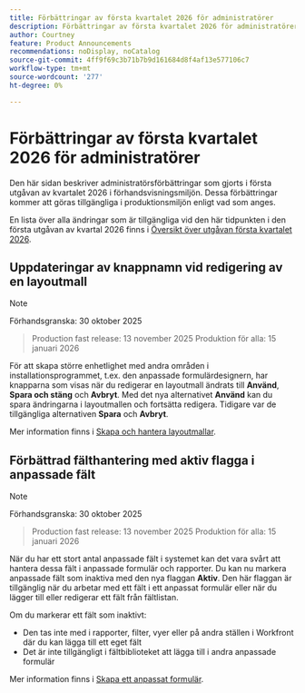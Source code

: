 ```yaml
---
title: Förbättringar av första kvartalet 2026 för administratörer
description: Förbättringar av första kvartalet 2026 för administratörer
author: Courtney
feature: Product Announcements
recommendations: noDisplay, noCatalog
source-git-commit: 4ff9f69c3b71b7b9d161684d8f4af13e577106c7
workflow-type: tm+mt
source-wordcount: '277'
ht-degree: 0%

---
```


# Förbättringar av första kvartalet 2026 för administratörer

Den här sidan beskriver administratörsförbättringar som gjorts i första utgåvan av kvartalet 2026 i förhandsvisningsmiljön. Dessa förbättringar kommer att göras tillgängliga i produktionsmiljön enligt vad som anges.

En lista över alla ändringar som är tillgängliga vid den här tidpunkten i den första utgåvan av kvartal 2026 finns i [Översikt över utgåvan första kvartalet 2026](/help/quicksilver/product-announcements/product-releases/26-q1-release-activity/26-q1-release-overview.md).


## Uppdateringar av knappnamn vid redigering av en layoutmall

>[!NOTE]
>
>Förhandsgranska: 30 oktober 2025
>>Production fast release: 13 november 2025
>>Produktion för alla: 15 januari 2026

För att skapa större enhetlighet med andra områden i installationsprogrammet, t.ex. den anpassade formulärdesignern, har knapparna som visas när du redigerar en layoutmall ändrats till **Använd**, **Spara och stäng** och **Avbryt**. Med det nya alternativet **Använd** kan du spara ändringarna i layoutmallen och fortsätta redigera. Tidigare var de tillgängliga alternativen **Spara** och **Avbryt**.

Mer information finns i [Skapa och hantera layoutmallar](/help/quicksilver/administration-and-setup/customize-workfront/use-layout-templates/create-and-manage-layout-templates.md).


## Förbättrad fälthantering med aktiv flagga i anpassade fält

>[!NOTE]
>
>Förhandsgranska: 30 oktober 2025
>>Production fast release: 13 november 2025
>>Produktion för alla: 15 januari 2026

När du har ett stort antal anpassade fält i systemet kan det vara svårt att hantera dessa fält i anpassade formulär och rapporter. Du kan nu markera anpassade fält som inaktiva med den nya flaggan **Aktiv**. Den här flaggan är tillgänglig när du arbetar med ett fält i ett anpassat formulär eller när du lägger till eller redigerar ett fält från fältlistan.

Om du markerar ett fält som inaktivt:

* Den tas inte med i rapporter, filter, vyer eller på andra ställen i Workfront där du kan lägga till ett eget fält
* Det är inte tillgängligt i fältbiblioteket att lägga till i andra anpassade formulär

Mer information finns i [Skapa ett anpassat formulär](/help/quicksilver/administration-and-setup/customize-workfront/create-manage-custom-forms/form-designer/design-a-form/design-a-form.md).